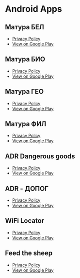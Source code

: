# Android Apps

## Матура БЕЛ
- [Privacy Policy]()
- [View on Google Play](https://play.google.com/store/apps/details?id=info.bgexams.abitur.bul)

## Матура БИО
- [Privacy Policy]()
- [View on Google Play](https://play.google.com/store/apps/details?id=info.bgexams.abitur.bio)

## Матура ГЕО
- [Privacy Policy]()
- [View on Google Play](https://play.google.com/store/apps/details?id=info.bgexams.abitur.geo)

## Матура ФИЛ
- [Privacy Policy]()
- [View on Google Play](https://play.google.com/store/apps/details?id=info.bgexams.abitur.phil)

## ADR Dangerous goods
- [Privacy Policy]()
- [View on Google Play](https://play.google.com/store/apps/details?id=info.adr.dangerousgoods)

## ADR - ДОПОГ
- [Privacy Policy]()
- [View on Google Play](https://play.google.com/store/apps/details?id=info.bgexams.adr)

## WiFi Locator
- [Privacy Policy]()
- [View on Google Play](https://play.google.com/store/apps/details?id=ytodorov.wifi.wifilocator)

## Feed the sheep
- [Privacy Policy]()
- [View on Google Play](https://play.google.com/store/apps/details?id=ytodorov.games.sheep)
